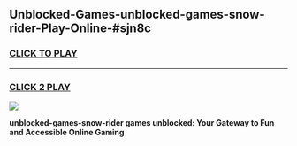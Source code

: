 
## Unblocked-Games-unblocked-games-snow-rider-Play-Online-#sjn8c
<h3>
<a href="https://premium.freeplayer.one?title=unblocked-games-snow-rider&ref=27F">CLICK TO PLAY</a></h3>
<hr>

<h3>
<a href="https://premium.freeplayer.one?title=unblocked-games-snow-rider&ref=27F">CLICK 2 PLAY</a>
  
</h3>

<a href="https://premium.freeplayer.one?title=unblocked-games-snow-rider&ref=27F"><img src="https://clearcache.store/games.png"></a>


**unblocked-games-snow-rider games unblocked: Your Gateway to Fun and Accessible Online Gaming**
